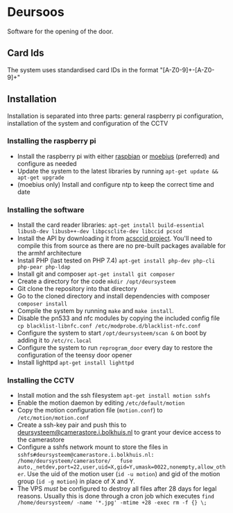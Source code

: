 # Deursoos

Software for the opening of the door.

## Card Ids
The system uses standardised card IDs in the format "[A-Z0-9]+\-[A-Z0-9]+"

## Installation
Installation is separated into three parts: general raspberry pi configuration, installation of the system and configuration of the CCTV

### Installing the raspberry pi
* Install the raspberry pi with either [raspbian](http://www.raspbian.org/) or [moebius](http://moebiuslinux.sourceforge.net/) (preferred) and configure as needed
* Update the system to the latest libraries by running `apt-get update && apt-get upgrade`
* (moebius only) Install and configure ntp to keep the correct time and date

### Installing the software
* Install the card reader libraries: `apt-get install build-essential libusb-dev libusb++-dev libpcsclite-dev libccid pcscd`
* Install the API by downloading it from [acsccid project](http://acsccid.sourceforge.net/). You'll need to compile this from source as there are no pre-built packages available for the armhf architecture
* Install PHP (last tested on PHP 7.4) `apt-get install php-dev php-cli php-pear php-ldap`
* Install git and composer `apt-get install git composer`
* Create a directory for the code `mkdir /opt/deursysteem`
* Git clone the repository into that directory
* Go to the cloned directory and install dependencies with composer `composer install`
* Compile the system by running `make` and `make install`.
* Disable the pn533 and nfc modules by copying the included config file `cp blacklist-libnfc.conf /etc/modprobe.d/blacklist-nfc.conf`
* Configure the system to start `/opt/deursysteem/scan &` on boot by adding it to `/etc/rc.local`
* Configure the system to run `reprogram_door` every day to restore the configuration of the teensy door opener
* Install lighttpd `apt-get install lighttpd`

### Installing the CCTV
* Install motion and the ssh filesystem `apt-get install motion sshfs`
* Enable the motion daemon by editing `/etc/default/motion`
* Copy the motion configuration file (`motion.conf`) to `/etc/motion/motion.conf`
* Create a ssh-key pair and push this to deursysteem@camerastore.i.bolkhuis.nl to grant your device access to the camerastore
* Configure a sshfs network mount to store the files in  `sshfs#deursysteem@camerastore.i.bolkhuis.nl:  /home/deursysteem/camerastore/   fuse    auto,_netdev,port=22,user,uid=X,gid=Y,umask=0022,nonempty,allow_other`. Use the uid of the motion user (`id -u motion`) and gid of the motion group (`id -g motion`) in place of X and Y.
* The VPS *must* be configured to destroy all files after 28 days for legal reasons. Usually this is done through a cron job which executes `find /home/deursysteem/ -name '*.jpg' -mtime +28 -exec rm -f {} \;`
